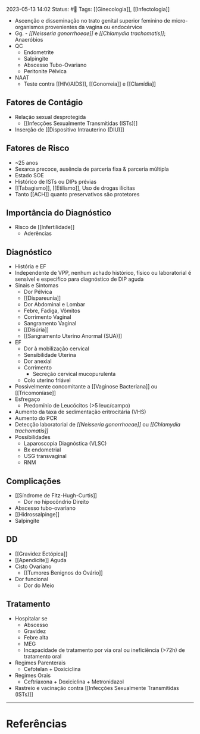 2023-05-13 14:02
Status: #🌱 
Tags: [[Ginecologia]], [[Infectologia]]
<br/>
- Ascenção e disseminação no trato genital superior feminino de micro-organismos provenientes da vagina ou endocérvice
- Gg. - _[[Neisseria gonorrhoeae]]_ e _[[Chlamydia trachomatis]]_; Anaeróbios
- QC
	- Endometrite
	- Salpingite
	- Abscesso Tubo-Ovariano
	- Peritonite Pélvica
- NAAT
	- Teste contra [[HIV/AIDS]], [[Gonorreia]] e [[Clamídia]]
## Fatores de Contágio
- Relação sexual desprotegida
	- [[Infecções Sexualmente Transmitidas (ISTs)]]
- Inserção de [[Dispositivo Intrauterino (DIU)]]
## Fatores de Risco
- ~25 anos
- Sexarca precoce, ausência de parceria fixa & parceria múltipla
- Estado SOE
- Histórico de ISTs ou DIPs prévias
- [[Tabagismo]], [[Etilismo]], Uso de drogas ilícitas
- Tanto [[ACH]] quanto preservativos são protetores
## Importância do Diagnóstico
- Risco de [[Infertilidade]]
	- Aderências 
## Diagnóstico
- História e EF
- Independente de VPP, nenhum achado histórico, físico ou laboratorial é sensível e específico para diagnóstico de DIP aguda
- Sinais e Sintomas
	- Dor Pélvica
	- [[Dispareunia]]
	- Dor Abdominal e Lombar
	- Febre, Fadiga, Vômitos
	- Corrimento Vaginal
	- Sangramento Vaginal
	- [[Disúria]]
	- [[Sangramento Uterino Anormal (SUA)]]
- EF
	- Dor à mobilização cervical
	- Sensibilidade Uterina
	- Dor anexial
	- Corrimento
		- Secreção cervical mucopurulenta
	- Colo uterino friável
- Possivelmente concomitante a [[Vaginose Bacteriana]] ou [[Tricomoníase]]
- Esfregaço
	- Predomínio de Leucócitos (>5 leuc/campo)
- Aumento da taxa de sedimentação eritrocitária (VHS)
- Aumento do PCR
- Detecção laboratorial de _[[Neisseria gonorrhoeae]]_ ou _[[Chlamydia trachomatis]]_
- Possibilidades
	- Laparoscopia Diagnóstica (VLSC)
	- Bx endometrial
	- USG transvaginal
	- RNM
## Complicações
- [[Síndrome de Fitz-Hugh-Curtis]]
	- Dor no hipocôndrio Direito
- Abscesso tubo-ovariano
- [[Hidrossalpinge]]
- Salpingite
## DD
- [[Gravidez Ectópica]]
- [[Apendicite]] Aguda
- Cisto Ovariano
	- [[Tumores Benignos do Ovário]]
- Dor funcional
	- Dor do Meio
## Tratamento
- Hospitalar se
	- Abscesso
	- Gravidez
	- Febre alta
	- MEG
	- Incapacidade de tratamento por via oral ou ineficiência (>72h) de tratamento oral
- Regimes Parenterais
	- Cefotelan + Doxiciclina
- Regimes Orais
	- Ceftriaxona + Doxiciclina + Metronidazol
- Rastreio e vacinação contra [[Infecções Sexualmente Transmitidas (ISTs)]]
____
# Referências

